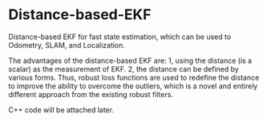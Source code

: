 # Distance-based-EKF
Distance-based EKF for fast state estimation, which can be used to Odometry, SLAM, and Localization.

The advantages of the distance-based EKF are:
  1, using the distance (is a scalar) as the measurement of EKF.
  2, the distance can be defined by various forms. Thus, robust loss functions are used to redefine the distance to improve the ability to overcome the outliers, which is a novel and entirely different approach from the existing robust filters.
  
C++ code will be attached later.
